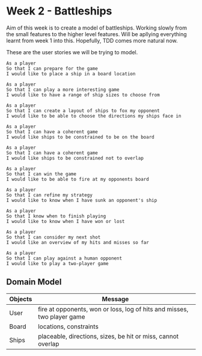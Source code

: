 # Week 2 - Battleships

Aim of this week is to create a model of battleships. Working slowly from the small features to the higher level features. Will be apllying everything learnt from week 1 into this. Hopefully, TDD comes more natural now.

These are the user stories we will be trying to model.
```
As a player
So that I can prepare for the game
I would like to place a ship in a board location

As a player
So that I can play a more interesting game
I would like to have a range of ship sizes to choose from

As a player
So that I can create a layout of ships to fox my opponent
I would like to be able to choose the directions my ships face in

As a player
So that I can have a coherent game
I would like ships to be constrained to be on the board

As a player
So that I can have a coherent game
I would like ships to be constrained not to overlap

As a player
So that I can win the game
I would like to be able to fire at my opponents board

As a player
So that I can refine my strategy
I would like to know when I have sunk an opponent's ship

As a player
So that I know when to finish playing
I would like to know when I have won or lost

As a player
So that I can consider my next shot
I would like an overview of my hits and misses so far

As a player
So that I can play against a human opponent
I would like to play a two-player game
```
## Domain Model
Objects | Message
------- | -------
User | fire at opponents, won or loss, log of hits and misses, two player game
Board | locations, constraints
Ships | placeable, directions, sizes, be hit or miss, cannot overlap
